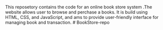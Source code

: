 This reposetory contains the code for an online book store system .The website allows user to browse and perchase a books. It is build using HTML, CSS, and JavaScript, and ams to provide user-friendly interface for managing book and transaction.
#   B o o k S t o r e - r e p o  
 